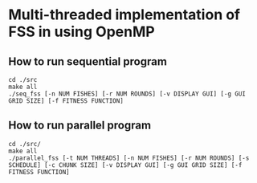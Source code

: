 <h1>Multi-threaded implementation of FSS in using OpenMP</h1>

<h2> How to run sequential program </h2>

```
cd ./src
make all
./seq_fss [-n NUM FISHES] [-r NUM ROUNDS] [-v DISPLAY GUI] [-g GUI GRID SIZE] [-f FITNESS FUNCTION]
```

<h2> How to run parallel program </h2>

```
cd ./src/
make all
./parallel_fss [-t NUM THREADS] [-n NUM FISHES] [-r NUM ROUNDS] [-s SCHEDULE] [-c CHUNK SIZE] [-v DISPLAY GUI] [-g GUI GRID SIZE] [-f FITNESS FUNCTION]
```